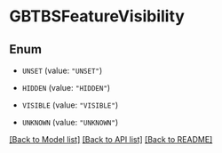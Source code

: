 # GBTBSFeatureVisibility

## Enum


* `UNSET` (value: `"UNSET"`)

* `HIDDEN` (value: `"HIDDEN"`)

* `VISIBLE` (value: `"VISIBLE"`)

* `UNKNOWN` (value: `"UNKNOWN"`)


[[Back to Model list]](../README.md#documentation-for-models) [[Back to API list]](../README.md#documentation-for-api-endpoints) [[Back to README]](../README.md)


